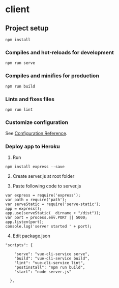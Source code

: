 # client

## Project setup

``` 
npm install
```

### Compiles and hot-reloads for development

``` 
npm run serve
```

### Compiles and minifies for production

``` 
npm run build
```

### Lints and fixes files

``` 
npm run lint
```

### Customize configuration

See [Configuration Reference](https://cli.vuejs.org/config/).

### Deploy app to Heroku

1. Run

``` 
npm install express --save
```

2. Create server.js at root folder

3. Paste following code to server.js

``` 
var express = require('express');
var path = require('path');
var serveStatic = require('serve-static');
app = express();
app.use(serveStatic(__dirname + "/dist"));
var port = process.env.PORT || 5000;
app.listen(port);
console.log('server started ' + port);
```

4. Edit package.json

``` 
"scripts": {

    "serve": "vue-cli-service serve",
    "build": "vue-cli-service build",
    "lint": "vue-cli-service lint",
    "postinstall": "npm run build",
    "start": "node server.js"

  }, 
```
